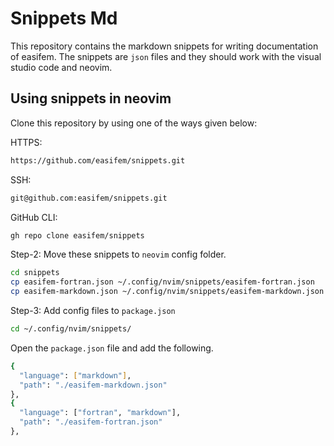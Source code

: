 # Snippets Md

This repository contains the markdown snippets for writing documentation of easifem. The snippets are `json` files and they should work with the visual studio code and neovim.

## Using snippets in neovim


Clone this repository by using one of the ways given below:

HTTPS:

```bash 
https://github.com/easifem/snippets.git
```

SSH:

```bash
git@github.com:easifem/snippets.git
```


GitHub CLI:

```bash
gh repo clone easifem/snippets
```

Step-2: Move these snippets to `neovim` config folder. 

```bash 
cd snippets
cp easifem-fortran.json ~/.config/nvim/snippets/easifem-fortran.json
cp easifem-markdown.json ~/.config/nvim/snippets/easifem-markdown.json
```

Step-3: Add config files to `package.json`

```bash 
cd ~/.config/nvim/snippets/
```

Open the `package.json` file and add the following.

```bash
{
  "language": ["markdown"],
  "path": "./easifem-markdown.json"
},
{
  "language": ["fortran", "markdown"],
  "path": "./easifem-fortran.json"
},
```

